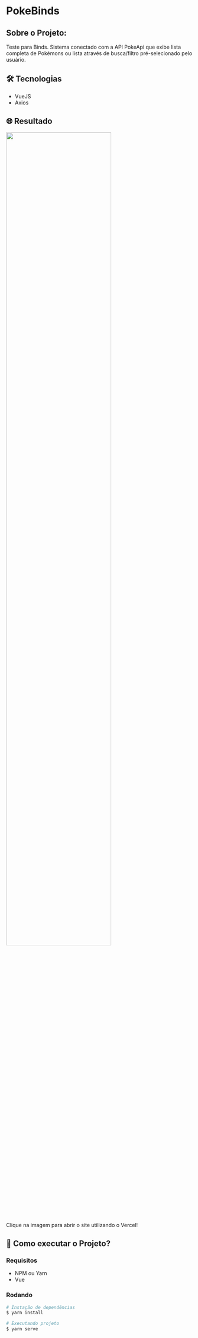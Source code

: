 # PokeBinds

## Sobre o Projeto:
Teste para Binds. Sistema conectado com a API PokeApi que exibe lista completa de Pokémons ou lista através de busca/filtro pré-selecionado pelo usuário.

## 🛠 Tecnologias

- VueJS
- Axios

## 🌐 Resultado

<a href="https://pokedex-vuejs-kappa.vercel.app/">
  <img src="main/src/assts/picture.png" width="75%" />
</a>

Clique na imagem para abrir o site utilizando o Vercel!

## 🤔 Como executar o Projeto? 

### Requisitos

- NPM ou Yarn
- Vue

### Rodando

```bash
# Instação de dependências
$ yarn install

# Executando projeto
$ yarn serve
```
